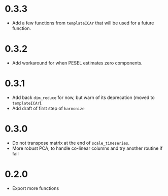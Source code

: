# 0.3.3

* Add a few functions from `templateICAr` that will be used for a future function.

# 0.3.2

* Add workaround for when PESEL estimates zero components.

# 0.3.1

* Add back `dim_reduce` for now, but warn of its deprecation (moved to `templateICAr`).
* Add draft of first step of `harmonize`

# 0.3.0

* Do not transpose matrix at the end of `scale_timeseries`.
* More robust PCA, to handle co-linear columns and try another routine if fail

# 0.2.0

* Export more functions